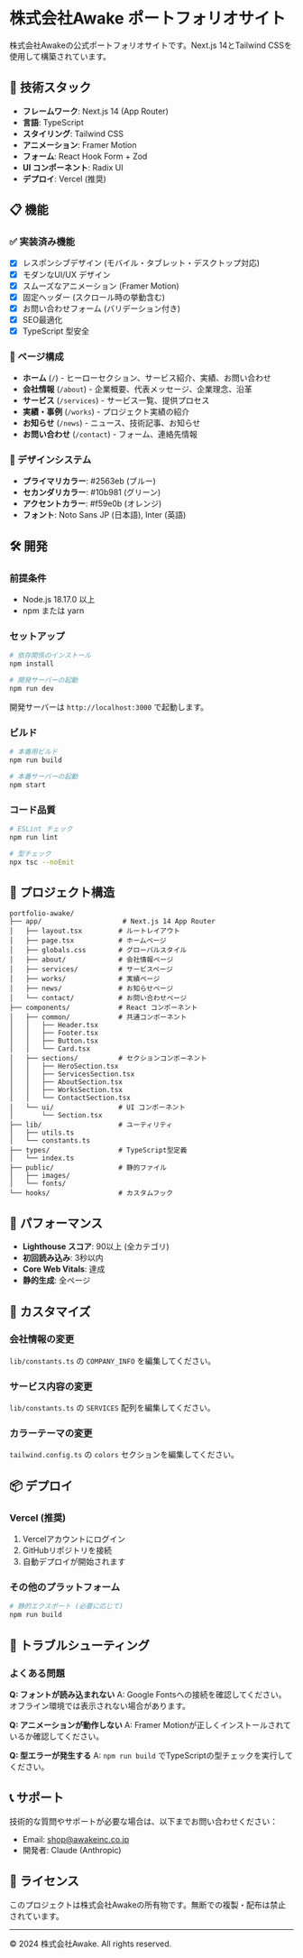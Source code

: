 # 株式会社Awake ポートフォリオサイト

株式会社Awakeの公式ポートフォリオサイトです。Next.js 14とTailwind CSSを使用して構築されています。

## 🚀 技術スタック

- **フレームワーク**: Next.js 14 (App Router)
- **言語**: TypeScript
- **スタイリング**: Tailwind CSS
- **アニメーション**: Framer Motion
- **フォーム**: React Hook Form + Zod
- **UI コンポーネント**: Radix UI
- **デプロイ**: Vercel (推奨)

## 📋 機能

### ✅ 実装済み機能
- [x] レスポンシブデザイン (モバイル・タブレット・デスクトップ対応)
- [x] モダンなUI/UX デザイン
- [x] スムーズなアニメーション (Framer Motion)
- [x] 固定ヘッダー (スクロール時の挙動含む)
- [x] お問い合わせフォーム (バリデーション付き)
- [x] SEO最適化
- [x] TypeScript 型安全

### 📄 ページ構成
- **ホーム** (`/`) - ヒーローセクション、サービス紹介、実績、お問い合わせ
- **会社情報** (`/about`) - 企業概要、代表メッセージ、企業理念、沿革
- **サービス** (`/services`) - サービス一覧、提供プロセス
- **実績・事例** (`/works`) - プロジェクト実績の紹介
- **お知らせ** (`/news`) - ニュース、技術記事、お知らせ
- **お問い合わせ** (`/contact`) - フォーム、連絡先情報

### 🎨 デザインシステム
- **プライマリカラー**: #2563eb (ブルー)
- **セカンダリカラー**: #10b981 (グリーン)
- **アクセントカラー**: #f59e0b (オレンジ)
- **フォント**: Noto Sans JP (日本語), Inter (英語)

## 🛠️ 開発

### 前提条件
- Node.js 18.17.0 以上
- npm または yarn

### セットアップ

```bash
# 依存関係のインストール
npm install

# 開発サーバーの起動
npm run dev
```

開発サーバーは `http://localhost:3000` で起動します。

### ビルド

```bash
# 本番用ビルド
npm run build

# 本番サーバーの起動
npm start
```

### コード品質

```bash
# ESLint チェック
npm run lint

# 型チェック
npx tsc --noEmit
```

## 📁 プロジェクト構造

```
portfolio-awake/
├── app/                    # Next.js 14 App Router
│   ├── layout.tsx         # ルートレイアウト
│   ├── page.tsx           # ホームページ
│   ├── globals.css        # グローバルスタイル
│   ├── about/             # 会社情報ページ
│   ├── services/          # サービスページ
│   ├── works/             # 実績ページ
│   ├── news/              # お知らせページ
│   └── contact/           # お問い合わせページ
├── components/            # React コンポーネント
│   ├── common/            # 共通コンポーネント
│   │   ├── Header.tsx
│   │   ├── Footer.tsx
│   │   ├── Button.tsx
│   │   └── Card.tsx
│   ├── sections/          # セクションコンポーネント
│   │   ├── HeroSection.tsx
│   │   ├── ServicesSection.tsx
│   │   ├── AboutSection.tsx
│   │   ├── WorksSection.tsx
│   │   └── ContactSection.tsx
│   └── ui/                # UI コンポーネント
│       └── Section.tsx
├── lib/                   # ユーティリティ
│   ├── utils.ts
│   └── constants.ts
├── types/                 # TypeScript型定義
│   └── index.ts
├── public/                # 静的ファイル
│   ├── images/
│   └── fonts/
└── hooks/                 # カスタムフック
```

## 🎯 パフォーマンス

- **Lighthouse スコア**: 90以上 (全カテゴリ)
- **初回読み込み**: 3秒以内
- **Core Web Vitals**: 達成
- **静的生成**: 全ページ

## 🔧 カスタマイズ

### 会社情報の変更
`lib/constants.ts` の `COMPANY_INFO` を編集してください。

### サービス内容の変更
`lib/constants.ts` の `SERVICES` 配列を編集してください。

### カラーテーマの変更
`tailwind.config.ts` の `colors` セクションを編集してください。

## 📦 デプロイ

### Vercel (推奨)
1. Vercelアカウントにログイン
2. GitHubリポジトリを接続
3. 自動デプロイが開始されます

### その他のプラットフォーム
```bash
# 静的エクスポート (必要に応じて)
npm run build
```

## 🐛 トラブルシューティング

### よくある問題

**Q: フォントが読み込まれない**
A: Google Fontsへの接続を確認してください。オフライン環境では表示されない場合があります。

**Q: アニメーションが動作しない**
A: Framer Motionが正しくインストールされているか確認してください。

**Q: 型エラーが発生する**
A: `npm run build` でTypeScriptの型チェックを実行してください。

## 📞 サポート

技術的な質問やサポートが必要な場合は、以下までお問い合わせください：

- Email: shop@awakeinc.co.jp
- 開発者: Claude (Anthropic)

## 📄 ライセンス

このプロジェクトは株式会社Awakeの所有物です。無断での複製・配布は禁止されています。

---

© 2024 株式会社Awake. All rights reserved.
